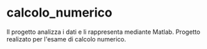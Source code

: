 # calcolo_numerico
Il progetto analizza i dati e li rappresenta mediante Matlab. Progetto realizato per l'esame di calcolo numerico.
